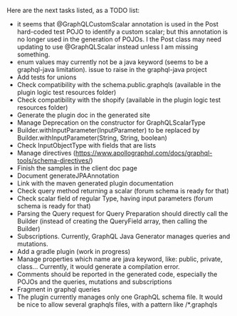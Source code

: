 Here are the next tasks listed, as a TODO list:
* it seems that @GraphQLCustomScalar annotation is used in the Post hard-coded test POJO to identify a custom scalar; but this annotation is no longer used in the generation of POJOs. I the Post class may need updating to use @GraphQLScalar instead unless I am missing something.
* enum values may currently not be a java keyword (seems to be a graphql-java limitation). issue to raise in the graphql-java project
* Add tests for unions
* Check compatibility with the schema.public.graphqls (available in the plugin logic test resources folder)
* Check compatibility with the shopify (available in the plugin logic test resources folder)
* Generate the plugin doc in the generated site
* Manage Deprecation on the constructor for GraphQLScalarType 
* Builder.withInputParameter(InputParameter) to be replaced by Builder.withInputParameter(String, String, boolean)
* Check InputObjectType with fields that are lists
* Manage directives (https://www.apollographql.com/docs/graphql-tools/schema-directives/)
* Finish the samples in the client doc page
* Document generateJPAAnnotation 
* Link with the maven generated plugin documentation
* Check query method returning a scalar (forum schema is ready for that)
* Check scalar field of regular Type, having input parameters (forum schema is ready for that)
* Parsing the Query request for Query Preparation should directly call the Builder (instead of creating the QueryField array, then calling the Builder)
* Subscriptions. Currently, GraphQL Java Generator manages queries and mutations.
* Add a gradle plugin (work in progress)
* Manage properties which name are java keyword, like: public, private, class... Currently, it would generate a compilation error.
* Comments should be reported in the generated code, especially the POJOs and the queries, mutations and subscriptions
* Fragment in graphql queries
* The plugin currently manages only one GraphQL schema file. It would be nice to allow several graphqls files, with a pattern like /*.graphqls